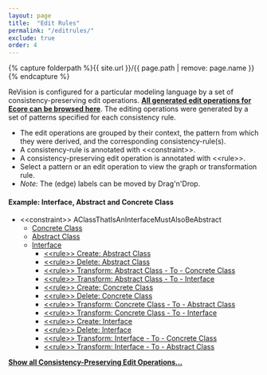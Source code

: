```yaml
---
layout: page
title:  "Edit Rules"
permalink: "/editrules/"
exclude: true
order: 4
---
```


{% capture folderpath %}{{ site.url }}/{{ page.path | remove: page.name }}{% endcapture %}

ReVision is configured for a particular modeling language by a set of consistency-preserving edit operations. __[All generated edit operations for Ecore can be browsed here](https://repairvision.github.io/_pages/editrules/ecore.html)__. The editing operations were generated by a set of patterns specified for each consistency rule.

* The edit operations are grouped by their context, the pattern from which they were derived, and the corresponding consistency-rule(s).
* A consistency-rule is annotated with &lt;&lt;constraint&gt;&gt;.
* A consistency-preserving edit operation is annotated with &lt;&lt;rule&gt;&gt;.
* Select a pattern or an edit operation to view the graph or transformation rule.
* _Note:_ The (edge) labels can be moved by Drag'n'Drop.

#### Example: Interface, Abstract and Concrete Class

* &lt;&lt;constraint&gt;&gt; AClassThatIsAnInterfaceMustAlsoBeAbstract
  * <a href="{{folderpath}}concreteclass/diagram.html">Concrete Class</a>
  * <a href="{{folderpath}}abstractclass/diagram.html"> Abstract Class</a>
  * <a href="{{folderpath}}interface/diagram.html"> Interface</a>
    * <a href="{{folderpath}}rulecreateabstractclass/diagram.html">&lt;&lt;rule&gt;&gt; Create: Abstract Class</a>
    * <a href="{{folderpath}}ruledeleteabstractclass/diagram.html">&lt;&lt;rule&gt;&gt; Delete: Abstract Class</a>
    * <a href="{{folderpath}}ruletransformabstractclasstoconcreteclass/diagram.html">&lt;&lt;rule&gt;&gt; Transform: Abstract Class - To - Concrete Class</a>
    * <a href="{{folderpath}}ruletransformabstractclasstointerface/diagram.html">&lt;&lt;rule&gt;&gt; Transform: Abstract Class - To - Interface</a>
    * <a href="{{folderpath}}rulecreateconcreteclass/diagram.html">&lt;&lt;rule&gt;&gt; Create: Concrete Class</a>
    * <a href="{{folderpath}}ruledeleteconcreteclass/diagram.html">&lt;&lt;rule&gt;&gt; Delete: Concrete Class</a>
    * <a href="{{folderpath}}ruletransformconcreteclasstoabstractclass/diagram.html">&lt;&lt;rule&gt;&gt; Transform: Concrete Class - To - Abstract Class</a>
    * <a href="{{ folderpath}}ruletransformconcreteclasstointerface/diagram.html">&lt;&lt;rule&gt;&gt; Transform: Concrete Class - To - Interface</a>
    * <a href="{{folderpath}}rulecreateinterface/diagram.html">&lt;&lt;rule&gt;&gt; Create: Interface</a>
    * <a href="{{folderpath}}ruledeleteinterface/diagram.html">&lt;&lt;rule&gt;&gt; Delete: Interface</a>
    * <a href="{{folderpath}}ruletransforminterfacetoconcreteclass/diagram.html">&lt;&lt;rule&gt;&gt; Transform: Interface - To - Concrete Class</a>
    * <a href="{{folderpath}}ruletransforminterfacetoabstractclass/diagram.html">&lt;&lt;rule&gt;&gt; Transform: Interface - To - Abstract Class</a>

__[Show all Consistency-Preserving Edit Operations...](https://repairvision.github.io/_pages/editrules/ecore.html)__
